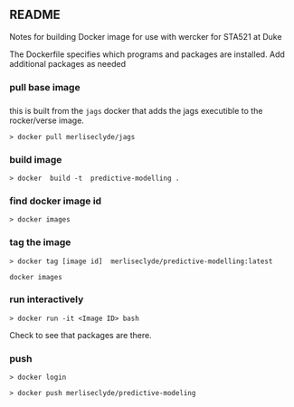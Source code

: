 ## README

Notes for building Docker image for use with wercker for STA521 at Duke

The Dockerfile specifies which programs and packages are installed.  Add additional packages as needed

###  pull base image 
###  
 this is built from the `jags` docker that adds the jags executible to the rocker/verse image.

`> docker pull merliseclyde/jags`

### build image

`> docker  build -t  predictive-modelling .`

### find docker image id

`> docker images`

### tag the image

`> docker tag [image id]  merliseclyde/predictive-modelling:latest`

`docker images`

### run interactively



`> docker run -it <Image ID> bash`


Check to see that packages are there.

### push

`> docker login`

`> docker push merliseclyde/predictive-modeling`


